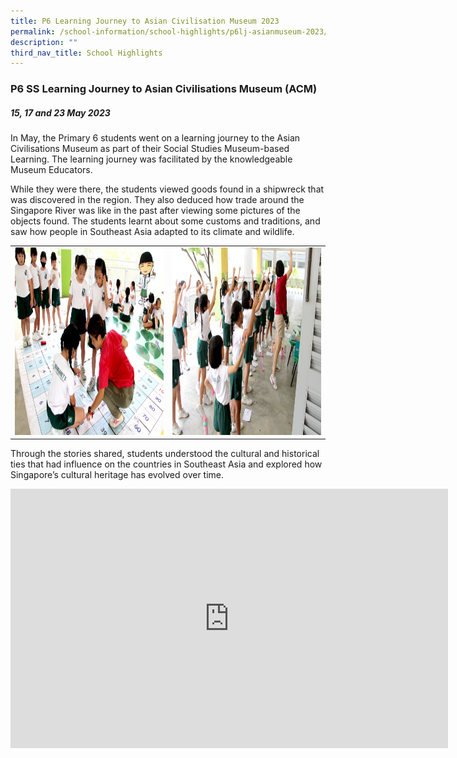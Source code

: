 ```yaml
---
title: P6 Learning Journey to Asian Civilisation Museum 2023
permalink: /school-information/school-highlights/p6lj-asianmuseum-2023/
description: ""
third_nav_title: School Highlights
---
```

### P6 SS Learning Journey to Asian Civilisations Museum (ACM)

##### 15, 17 and 23 May 2023

In May, the Primary 6 students went on a learning journey to the Asian Civilisations Museum as part of their Social Studies Museum-based Learning. The learning journey was facilitated by the knowledgeable Museum Educators.

While they were there, the students viewed goods found in a shipwreck that was discovered in the region. They also deduced how trade around the Singapore River was like in the past after viewing some pictures of the objects found. The students learnt about some customs and traditions, and saw how people in Southeast Asia adapted to its climate and wildlife.

<table>
<tbody><tr>
		<td><img alt="jamboree01" src="/images/P2 Level Camp 2023/p2camp_01.JPG" style="width:500px;height:300px;"> </td>
		<td><img alt="jamboree02" src="/images/P2 Level Camp 2023/p2camp_02.JPG" style="width:500px;height:300px;"> </td>
</tr></tbody></table>



Through the stories shared, students understood the cultural and historical ties that had influence on the countries in Southeast Asia and explored how Singapore’s cultural heritage has evolved over time.

<center><iframe allowfullscreen="" allow="accelerometer; autoplay; clipboard-write; encrypted-media; gyroscope; picture-in-picture; web-share" frameborder="0" title="YouTube video player" src="https://www.youtube.com/embed/Ak7hsmxyBhE" height="415" width="700"></iframe></center>